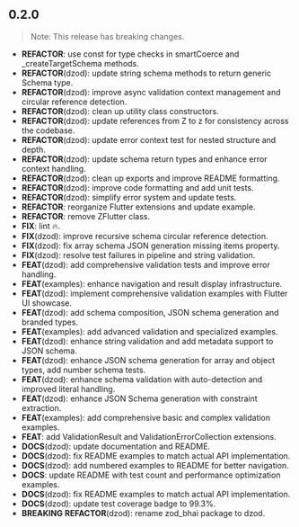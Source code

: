 ## 0.2.0

> Note: This release has breaking changes.

 - **REFACTOR**: use const for type checks in smartCoerce and _createTargetSchema methods.
 - **REFACTOR**(dzod): update string schema methods to return generic Schema type.
 - **REFACTOR**(dzod): improve async validation context management and circular reference detection.
 - **REFACTOR**(dzod): clean up utility class constructors.
 - **REFACTOR**(dzod): update references from Z to z for consistency across the codebase.
 - **REFACTOR**(dzod): update error context test for nested structure and depth.
 - **REFACTOR**(dzod): update schema return types and enhance error context handling.
 - **REFACTOR**(dzod): clean up exports and improve README formatting.
 - **REFACTOR**(dzod): improve code formatting and add unit tests.
 - **REFACTOR**(dzod): simplify error system and update tests.
 - **REFACTOR**: reorganize Flutter extensions and update example.
 - **REFACTOR**: remove ZFlutter class.
 - **FIX**: lint :fire:.
 - **FIX**(dzod): improve recursive schema circular reference detection.
 - **FIX**(dzod): fix array schema JSON generation missing items property.
 - **FIX**(dzod): resolve test failures in pipeline and string validation.
 - **FEAT**(dzod): add comprehensive validation tests and improve error handling.
 - **FEAT**(examples): enhance navigation and result display infrastructure.
 - **FEAT**(dzod): implement comprehensive validation examples with Flutter UI showcase.
 - **FEAT**(dzod): add schema composition, JSON schema generation and branded types.
 - **FEAT**(examples): add advanced validation and specialized examples.
 - **FEAT**(dzod): enhance string validation and add metadata support to JSON schema.
 - **FEAT**(dzod): enhance JSON schema generation for array and object types, add number schema tests.
 - **FEAT**(dzod): enhance schema validation with auto-detection and improved literal handling.
 - **FEAT**(dzod): enhance JSON Schema generation with constraint extraction.
 - **FEAT**(examples): add comprehensive basic and complex validation examples.
 - **FEAT**: add ValidationResult and ValidationErrorCollection extensions.
 - **DOCS**(dzod): update documentation and README.
 - **DOCS**(dzod): fix README examples to match actual API implementation.
 - **DOCS**(dzod): add numbered examples to README for better navigation.
 - **DOCS**: update README with test count and performance optimization examples.
 - **DOCS**(dzod): fix README examples to match actual API implementation.
 - **DOCS**(dzod): update test coverage badge to 99.3%.
 - **BREAKING** **REFACTOR**(dzod): rename zod_bhai package to dzod.


